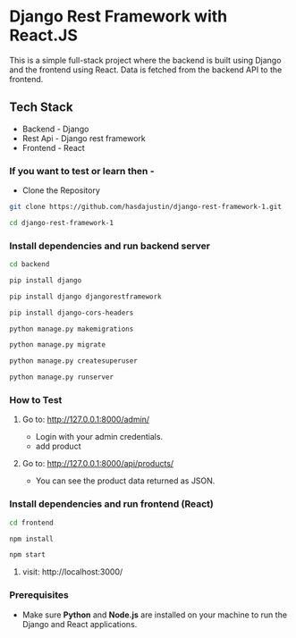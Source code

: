 
# Django Rest Framework with React.JS
This is a simple full-stack project where the backend is built using Django and the frontend using React. Data is fetched from the backend API to the frontend.

## Tech Stack
- Backend - Django
- Rest Api - Django rest framework
- Frontend - React

### If you want to test or learn then -
- Clone the Repository
```bash
git clone https://github.com/hasdajustin/django-rest-framework-1.git
```
```bash
cd django-rest-framework-1
```

### Install dependencies and run backend server
```bash
cd backend
```
```bash
pip install django
```
```bash
pip install django djangorestframework
```
```bash
pip install django-cors-headers
```
```bash
python manage.py makemigrations
```
```bash
python manage.py migrate
```
```bash
python manage.py createsuperuser
```
```bash
python manage.py runserver
```
### How to Test
1. Go to: http://127.0.0.1:8000/admin/  
   - Login with your admin credentials.
   - add product

2. Go to: http://127.0.0.1:8000/api/products/  
   - You can see the product data returned as JSON.

### Install dependencies and run frontend (React)
```bash
cd frontend
```
```bash
npm install 
```
```bash
npm start
```
1. visit: http://localhost:3000/ 

### Prerequisites
- Make sure **Python** and **Node.js** are installed on your machine to run the Django and React applications.

